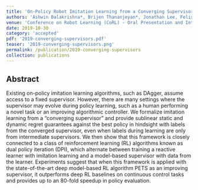 ```yaml
---
title: 'On-Policy Robot Imitation Learning from a Converging Supervisor'
authors: 'Ashwin Balakrishna*, Brijen Thananjeyan*, Jonathan Lee, Felix Li, Arsh Zahed, Joseph E. Gonzalez, Ken Goldberg'
venue: 'Conference on Robot Learning (CoRL) - Oral Presentation and International Conference on Machine Learning (ICML) Real World Sequential Decision Making Workshop'
date: 2019-10-30
category: 'accepted'
pdf: '2019-converging-supervisors.pdf'
teaser: '2019-converging-supervisors.png'
permalink: /publication/2019-converging-supervisors
collection: publications
---
```


Abstract
-------
Existing on-policy imitation learning algorithms, such as DAgger, assume access to a fixed supervisor. However, there are many settings where the supervisor may evolve during policy learning, such as a human performing a novel task or an improving algorithmic controller. We formalize imitation learning from a “converging supervisor” and provide sublinear static and dynamic regret guarantees against the best policy in hindsight with labels from the converged supervisor, even when labels during learning are only from intermediate supervisors. We then show that this framework is closely connected to a class of reinforcement learning (RL) algorithms known as dual policy iteration (DPI), which alternate between training a reactive learner with imitation learning and a model-based supervisor with data from the learner. Experiments suggest that when this framework is applied with the state-of-the-art deep model-based RL algorithm PETS as an improving supervisor, it outperforms deep RL baselines on continuous control tasks and provides up to an 80-fold speedup in policy evaluation.
